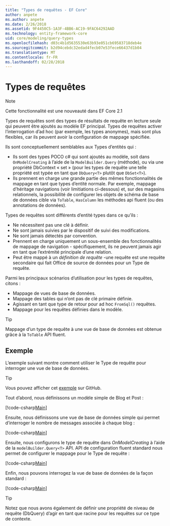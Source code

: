 ```yaml
---
title: "Types de requêtes - EF Core"
author: anpete
ms.author: anpete
ms.date: 2/26/2018
ms.assetid: 9F4450C5-1A3F-4BB6-AC19-9FAC64292AAD
ms.technology: entity-framework-core
uid: core/modeling/query-types
ms.openlocfilehash: d03c4b1d5635530e63b93e051cb69583718deb4e
ms.sourcegitcommit: b2d94cebdc32edad4fecb07e53fece66437d1b04
ms.translationtype: MT
ms.contentlocale: fr-FR
ms.lasthandoff: 02/28/2018
---
```

# <a name="query-types"></a>Types de requêtes
> [!NOTE]
> Cette fonctionnalité est une nouveauté dans EF Core 2.1

Types de requêtes sont des types de résultats de requête en lecture seule qui peuvent être ajoutés au modèle EF principal. Types de requêtes activer l’interrogation d’ad hoc (par exemple, les types anonymes), mais sont plus flexibles, car ils peuvent avoir la configuration de mappage spécifiée.

Ils sont conceptuellement semblables aux Types d’entités qui :

- Ils sont des types POCO c# qui sont ajoutés au modèle, soit dans ```OnModelCreating``` à l’aide de la ```ModelBuilder.Query``` (méthode), ou via une propriété DbContext « set » (pour les types de requête une telle propriété est typée en tant que ```DbQuery<T>``` plutôt que ```DbSet<T>```).
- Ils prennent en charge une grande partie des mêmes fonctionnalités de mappage en tant que types d’entité normale. Par exemple, mappage d’héritage navigations (voir limitiations ci-dessous) et, sur des magasins relationnels, la possibilité de configurer les objets de schéma de base de données cible via ```ToTable```, ```HasColumn``` les méthodes api fluent (ou des annotations de données).

Types de requêtes sont différents d’entité types dans ce qu’ils :

- Ne nécessitent pas une clé à définir.
- Ne sont jamais suivies par le dispositif de suivi des modifications.
- Ne sont jamais détectés par convention.
- Prennent en charge uniquement un sous-ensemble des fonctionnalités de mappage de navigation - spécifiquement, ils ne peuvent jamais agir en tant que l’extrémité principale d’une relation.
- Peut être mappé à un _définition de requête_ -une requête est une requête secondaire qui fait Office de source de données pour un Type de requête.

Parmi les principaux scénarios d’utilisation pour les types de requêtes, citons :

- Mappage de vues de base de données.
- Mappage des tables qui n’ont pas de clé primaire définie.
- Agissant en tant que type de retour pour ad hoc ```FromSql()``` requêtes.
- Mappage pour les requêtes définies dans le modèle.

> [!TIP]
> Mappage d’un type de requête à une vue de base de données est obtenue grâce à la ```ToTable``` API fluent.

## <a name="example"></a>Exemple

L’exemple suivant montre comment utiliser le Type de requête pour interroger une vue de base de données.

> [!TIP]
> Vous pouvez afficher cet [exemple](https://github.com/aspnet/EntityFrameworkCore/tree/dev/samples/QueryTypes) sur GitHub.

Tout d’abord, nous définissons un modèle simple de Blog et Post :

[!code-csharp[Main](../../../efcore-dev/samples/QueryTypes/Program.cs#Entities)]

Ensuite, nous définissons une vue de base de données simple qui permet d’interroger le nombre de messages associée à chaque blog :

[!code-csharp[Main](../../../efcore-dev/samples/QueryTypes/Program.cs#View)]

Ensuite, nous configurons le type de requête dans _OnModelCreating_ à l’aide de la ```modelBuilder.Query<T>``` API.
API de configuration fluent standard nous permet de configurer le mappage pour le Type de requête :

[!code-csharp[Main](../../../efcore-dev/samples/QueryTypes/Program.cs#Configuration)]

Enfin, nous pouvons interrogez la vue de base de données de la façon standard :

[!code-csharp[Main](../../../efcore-dev/samples/QueryTypes/Program.cs#Query)]

> [!TIP]
> Notez que nous avons également de définir une propriété de niveau de requête (DbQuery) d’agir en tant que racine pour les requêtes sur ce type de contexte.
